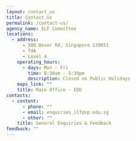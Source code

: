 ```yaml
---
layout: contact_us
title: Contact Us
permalink: /contact-us/
agency_name: ILF Committee
locations:
  - address:
      - 500 Dover Rd, Singapore 139651
      - T4A
      - Level 4
    operating_hours:
      - days: Mon - Fri
        time: 8:30am - 5:30pm
        description: Closed on Public Holidays
    maps_link: ""
    title: Main Office - EDU
contacts:
  - content:
      - phone: ""
      - email: enquiries_ilf@sp.edu.sg
      - other: ""
    title: General Enquiries & Feedback
feedback: ""
---
```

